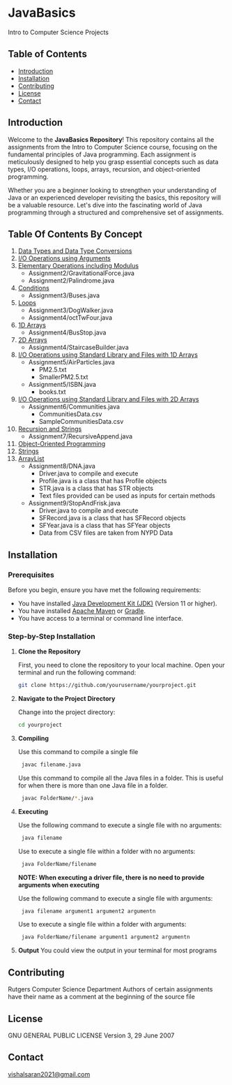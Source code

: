 # JavaBasics
Intro to Computer Science Projects

## Table of Contents
- [Introduction](#introduction)
- [Installation](#installation)
- [Contributing](#contributing)
- [License](#license)
- [Contact](#contact)

## Introduction

Welcome to the **JavaBasics Repository**! This repository contains all the assignments from the Intro to Computer Science course, focusing on the fundamental principles of Java programming. Each assignment is meticulously designed to help you grasp essential concepts such as data types, I/O operations, loops, arrays, recursion, and object-oriented programming.

Whether you are a beginner looking to strengthen your understanding of Java or an experienced developer revisiting the basics, this repository will be a valuable resource. Let's dive into the fascinating world of Java programming through a structured and comprehensive set of assignments.

## Table Of Contents By Concept

1. [Data Types and Data Type Conversions](#data-types-and-data-type-conversions)
2. [I/O Operations using Arguments](#io-operations-using-arguments)
3. [Elementary Operations including Modulus](#elementary-operations-including-modulus)
    - Assignment2/GravitationalForce.java
    - Assignment2/Palindrome.java
4. [Conditions](#conditions)
    - Assignment3/Buses.java
5. [Loops](#loops)
    - Assignment3/DogWalker.java
    - Assignment4/octTwFour.java
6. [1D Arrays](#1d-arrays)
    - Assignment4/BusStop.java
7. [2D Arrays](#2d-arrays)
    - Assignment4/StaircaseBuilder.java
8. [I/O Operations using Standard Library and Files with 1D Arrays](#io-operations-using-standard-library-and-files-with-1d-arrays)
    - Assignment5/AirParticles.java
        - PM2.5.txt
        - SmallerPM2.5.txt
    - Assignment5/ISBN.java
        - books.txt
9. [I/O Operations using Standard Library and Files with 2D Arrays](#io-operations-using-standard-library-and-files-with-2d-arrays)
    - Assignment6/Communities.java
        - CommunitiesData.csv
        - SampleCommunitiesData.csv
10. [Recursion and Strings](#recursion-and-strings)
    - Assignment7/RecursiveAppend.java
11. [Object-Oriented Programming](#object-oriented-programming)
12. [Strings](#strings)
13. [ArrayList](#arraylist)
    - Assignment8/DNA.java
        - Driver.java to compile and execute
        - Profile.java is a class that has Profile objects
        - STR.java is a class that has STR objects
        - Text files provided can be used as inputs for certain methods
    - Assignment9/StopAndFrisk.java
        - Driver.java to compile and execute
        - SFRecord.java is a class that has SFRecord objects
        - SFYear.java is a class that has SFYear objects
        - Data from CSV files are taken from NYPD Data

## Installation

### Prerequisites

Before you begin, ensure you have met the following requirements:
- You have installed [Java Development Kit (JDK)](https://www.oracle.com/java/technologies/javase-jdk11-downloads.html) (Version 11 or higher).
- You have installed [Apache Maven](https://maven.apache.org/) or [Gradle](https://gradle.org/).
- You have access to a terminal or command line interface.

### Step-by-Step Installation

1. **Clone the Repository**

    First, you need to clone the repository to your local machine. Open your terminal and run the following command:
    ```bash
    git clone https://github.com/yourusername/yourproject.git
    ```

2. **Navigate to the Project Directory**

    Change into the project directory:
    ```bash
    cd yourproject
    ```

3. **Compiling**

   Use this command to compile a single file
   ```bash
    javac filename.java
    ```
   Use this command to compile all the Java files in a folder. This is useful for when there is more than one Java file in a folder.
   ```bash
    javac FolderName/*.java
    ```
4. **Executing**

   Use the following command to execute a single file with no arguments:
   ```bash
    java filename
    ```

   Use to execute a single file within a folder with no arguments:
   ```bash
    java FolderName/filename
    ```

    **NOTE: When executing a driver file, there is no need to provide arguments when executing**
    
    Use the following command to execute a single file with arguments:
   ```bash
    java filename argument1 argument2 argumentn
    ```

   Use to execute a single file within a folder with arguments:
   ```bash
    java FolderName/filename argument1 argument2 argumentn
    ```

5. **Output**
   You could view the output in your terminal for most programs

## Contributing
Rutgers Computer Science Department
  Authors of certain assignments have their name as a comment at the beginning of the source file

## License
GNU GENERAL PUBLIC LICENSE
Version 3, 29 June 2007

## Contact
vishalsaran2021@gmail.com
